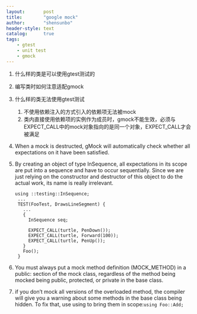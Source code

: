 ```yaml
---
layout:       post
title:        "google mock"
author:       "shensunbo"
header-style: text
catalog:      true
tags:
    - gtest
    - unit test
    - gmock
---
```


1. 什么样的类是可以使用gtest测试的

2. 编写类时如何注意适配gmock

3. 什么样的类无法使用gtest测试
   1. 不使用依赖注入的方式引入的依赖项无法被mock
   2. 类内直接使用依赖项的实例作为成员时，gmock不能生效，必须与EXPECT_CALL中的mock对象指向的是同一个对象，EXPECT_CALL才会被满足
4. When a mock is destructed, gMock will automatically check whether all expectations on it have been satisfied.
5. By creating an object of type InSequence, all expectations in its scope are put into a sequence and have to occur sequentially. Since we are just relying on the constructor and destructor of this object to do the actual work, its name is really irrelevant.
   ```
   using ::testing::InSequence;
    ...
    TEST(FooTest, DrawsLineSegment) {
      ...
      {
        InSequence seq;

        EXPECT_CALL(turtle, PenDown());
        EXPECT_CALL(turtle, Forward(100));
        EXPECT_CALL(turtle, PenUp());
      }
      Foo();
    }
   ```

6. You must always put a mock method definition (MOCK_METHOD) in a public: section of the mock class, regardless of the method being mocked being public, protected, or private in the base class. 
7. if you don’t mock all versions of the overloaded method, the compiler will give you a warning about some methods in the base class being hidden. To fix that, use using to bring them in scope:`using Foo::Add;`